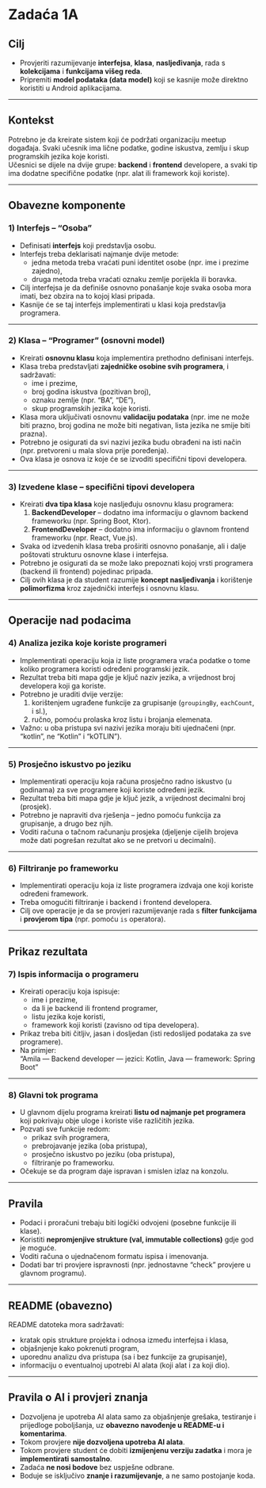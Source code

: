 # Zadaća 1A 

## Cilj
- Provjeriti razumijevanje **interfejsa**, **klasa**, **nasljeđivanja**, rada s **kolekcijama** i **funkcijama višeg reda**.  
- Pripremiti **model podataka (data model)** koji se kasnije može direktno koristiti u Android aplikacijama.

---

## Kontekst
Potrebno je da kreirate sistem koji će podržati organizaciju meetup događaja. Svaki učesnik ima lične podatke, godine iskustva, zemlju i skup programskih jezika koje koristi.  
Učesnici se dijele na dvije grupe: **backend** i **frontend** developere, a svaki tip ima dodatne specifične podatke (npr. alat ili framework koji koriste).

---

## Obavezne komponente

### 1) **Interfejs – “Osoba”**
- Definisati **interfejs** koji predstavlja osobu.  
- Interfejs treba deklarisati najmanje dvije metode:
  - jedna metoda treba vraćati puni identitet osobe (npr. ime i prezime zajedno),
  - druga metoda treba vraćati oznaku zemlje porijekla ili boravka.  
- Cilj interfejsa je da definiše osnovno ponašanje koje svaka osoba mora imati, bez obzira na to kojoj klasi pripada.  
- Kasnije će se taj interfejs implementirati u klasi koja predstavlja programera.

---

### 2) **Klasa – “Programer” (osnovni model)**
- Kreirati **osnovnu klasu** koja implementira prethodno definisani interfejs.  
- Klasa treba predstavljati **zajedničke osobine svih programera**, i sadržavati:
  - ime i prezime,  
  - broj godina iskustva (pozitivan broj),  
  - oznaku zemlje (npr. “BA”, “DE”),  
  - skup programskih jezika koje koristi.  
- Klasa mora uključivati osnovnu **validaciju podataka** (npr. ime ne može biti prazno, broj godina ne može biti negativan, lista jezika ne smije biti prazna).  
- Potrebno je osigurati da svi nazivi jezika budu obrađeni na isti način (npr. pretvoreni u mala slova prije poređenja).  
- Ova klasa je osnova iz koje će se izvoditi specifični tipovi developera.

---

### 3) **Izvedene klase – specifični tipovi developera**
- Kreirati **dva tipa klasa** koje nasljeđuju osnovnu klasu programera:
  1. **BackendDeveloper** – dodatno ima informaciju o glavnom backend frameworku (npr. Spring Boot, Ktor).  
  2. **FrontendDeveloper** – dodatno ima informaciju o glavnom frontend frameworku (npr. React, Vue.js).  
- Svaka od izvedenih klasa treba proširiti osnovno ponašanje, ali i dalje poštovati strukturu osnovne klase i interfejsa.  
- Potrebno je osigurati da se može lako prepoznati kojoj vrsti programera (backend ili frontend) pojedinac pripada.  
- Cilj ovih klasa je da student razumije **koncept nasljeđivanja** i korištenje **polimorfizma** kroz zajednički interfejs i osnovnu klasu.

---

## Operacije nad podacima

### 4) **Analiza jezika koje koriste programeri**
- Implementirati operaciju koja iz liste programera vraća podatke o tome koliko programera koristi određeni programski jezik.  
- Rezultat treba biti mapa gdje je ključ naziv jezika, a vrijednost broj developera koji ga koriste.  
- Potrebno je uraditi dvije verzije:
  1. korištenjem ugrađene funkcije za grupisanje (`groupingBy`, `eachCount`, i sl.),  
  2. ručno, pomoću prolaska kroz listu i brojanja elemenata.  
- Važno: u oba pristupa svi nazivi jezika moraju biti ujednačeni (npr. “kotlin”, ne “Kotlin” i “kOTLIN”).

---

### 5) **Prosječno iskustvo po jeziku**
- Implementirati operaciju koja računa prosječno radno iskustvo (u godinama) za sve programere koji koriste određeni jezik.  
- Rezultat treba biti mapa gdje je ključ jezik, a vrijednost decimalni broj (prosjek).  
- Potrebno je napraviti dva rješenja – jedno pomoću funkcija za grupisanje, a drugo bez njih.  
- Voditi računa o tačnom računanju prosjeka (djeljenje cijelih brojeva može dati pogrešan rezultat ako se ne pretvori u decimalni).

---

### 6) **Filtriranje po frameworku**
- Implementirati operaciju koja iz liste programera izdvaja one koji koriste određeni framework.  
- Treba omogućiti filtriranje i backend i frontend developera.  
- Cilj ove operacije je da se provjeri razumijevanje rada s **filter funkcijama** i **provjerom tipa** (npr. pomoću `is` operatora).

---

## Prikaz rezultata

### 7) **Ispis informacija o programeru**
- Kreirati operaciju koja ispisuje:
  - ime i prezime,
  - da li je backend ili frontend programer,
  - listu jezika koje koristi,
  - framework koji koristi (zavisno od tipa developera).  
- Prikaz treba biti čitljiv, jasan i dosljedan (isti redoslijed podataka za sve programere).  
- Na primjer:  
  “Amila — Backend developer — jezici: Kotlin, Java — framework: Spring Boot”

---

### 8) **Glavni tok programa**
- U glavnom dijelu programa kreirati **listu od najmanje pet programera** koji pokrivaju obje uloge i koriste više različitih jezika.  
- Pozvati sve funkcije redom:
  - prikaz svih programera,  
  - prebrojavanje jezika (oba pristupa),  
  - prosječno iskustvo po jeziku (oba pristupa),  
  - filtriranje po frameworku.  
- Očekuje se da program daje ispravan i smislen izlaz na konzolu.

---

## Pravila 
- Podaci i proračuni trebaju biti logički odvojeni (posebne funkcije ili klase).  
- Koristiti **nepromjenjive strukture (val, immutable collections)** gdje god je moguće.  
- Voditi računa o ujednačenom formatu ispisa i imenovanja.  
- Dodati bar tri provjere ispravnosti (npr. jednostavne “check” provjere u glavnom programu).

---

## README (obavezno)
README datoteka mora sadržavati:
- kratak opis strukture projekta i odnosa između interfejsa i klasa,  
- objašnjenje kako pokrenuti program,  
- uporednu analizu dva pristupa (sa i bez funkcije za grupisanje),  
- informaciju o eventualnoj upotrebi AI alata (koji alat i za koji dio).  

---

## Pravila o AI i provjeri znanja
- Dozvoljena je upotreba AI alata samo za objašnjenje grešaka, testiranje i prijedloge poboljšanja, uz **obavezno navođenje u README-u i komentarima**.  
- Tokom provjere **nije dozvoljena upotreba AI alata**.  
- Tokom provjere student će dobiti **izmijenjenu verziju zadatka**  i mora je **implementirati samostalno**.  
- Zadaća **ne nosi bodove** bez uspješne odbrane.  
- Boduje se isključivo **znanje i razumijevanje**, a ne samo postojanje koda.

